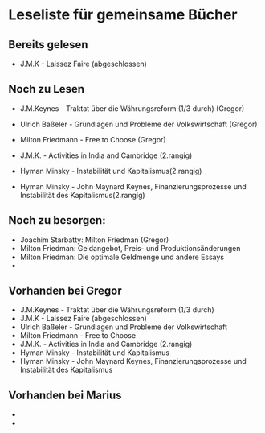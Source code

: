 # Leseliste für gemeinsame Bücher

## Bereits gelesen
- J.M.K - Laissez Faire (abgeschlossen)

## Noch zu Lesen
- J.M.Keynes - Traktat über die Währungsreform (1/3 durch)  (Gregor)
- Ulrich Baßeler - Grundlagen und Probleme der Volkswirtschaft (Gregor)
- Milton Friedmann - Free to Choose (Gregor)

- J.M.K. - Activities in India and Cambridge (2.rangig)
- Hyman Minsky - Instabilität und Kapitalismus(2.rangig)
- Hyman Minsky - John Maynard Keynes, Finanzierungsprozesse und Instabilität des Kapitalismus(2.rangig)


## Noch zu besorgen:
- Joachim Starbatty: Milton Friedman (Gregor)
- Milton Friedman: Geldangebot, Preis- und Produktionsänderungen
- Milton Friedman: Die optimale Geldmenge und andere Essays
-

## Vorhanden bei Gregor
- J.M.Keynes - Traktat über die Währungsreform (1/3 durch)
- J.M.K - Laissez Faire (abgeschlossen)
- Ulrich Baßeler - Grundlagen und Probleme der Volkswirtschaft
- Milton Friedmann - Free to Choose
- J.M.K. - Activities in India and Cambridge (2.rangig)
- Hyman Minsky - Instabilität und Kapitalismus
- Hyman Minsky - John Maynard Keynes, Finanzierungsprozesse und Instabilität des Kapitalismus


## Vorhanden bei Marius
-
-

